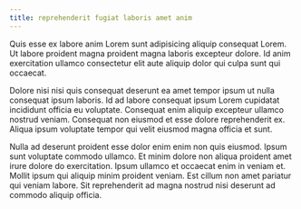 ```yaml
---
title: reprehenderit fugiat laboris amet anim
---
```


Quis esse ex labore anim Lorem sunt adipisicing aliquip consequat Lorem. Ut labore proident magna proident magna laboris excepteur dolore. Id anim exercitation ullamco consectetur elit aute aliquip dolor qui culpa sunt qui occaecat.

Dolore nisi nisi quis consequat deserunt ea amet tempor ipsum ut nulla consequat ipsum laboris. Id ad labore consequat ipsum Lorem cupidatat incididunt officia eu voluptate. Consequat enim aliquip excepteur ullamco nostrud veniam. Consequat non eiusmod et esse dolore reprehenderit ex. Aliqua ipsum voluptate tempor qui velit eiusmod magna officia et sunt.

Nulla ad deserunt proident esse dolor enim enim non quis eiusmod. Ipsum sunt voluptate commodo ullamco. Et minim dolore non aliqua proident amet irure dolore do exercitation. Ipsum ullamco et occaecat enim in veniam et. Mollit ipsum qui aliquip minim proident veniam. Est cillum non amet pariatur qui veniam labore. Sit reprehenderit ad magna nostrud nisi deserunt ad commodo aliquip officia.